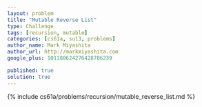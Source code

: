 ```yaml
---
layout: problem
title: "Mutable Reverse List"
type: Challenge
tags: [recursion, mutable]
categories: [cs61a, su13, problems]
author_name: Mark Miyashita
author_url: http://markmiyashita.com
google_plus: 101180624276428786239

published: true
solution: true
---
```


{% include cs61a/problems/recursion/mutable_reverse_list.md %}